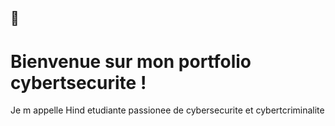 ##  👋 <h1>Bienvenue sur mon portfolio cybertsecurite !</h1>
<p>Je m appelle Hind etudiante passionee de cybersecurite et cybertcriminalite </>

<!--
**Hind-tazi/Hind-Tazi** is a ✨ _special_ ✨ repository because its `README.md` (this file) appears on your GitHub profile.

Here are some ideas to get you started:

- 🔭 I’m currently working on ...
- 🌱 I’m currently learning ...
- 👯 I’m looking to collaborate on ...
- 🤔 I’m looking for help with ...
- 💬 Ask me about ...
- 📫 How to reach me: ...
- 😄 Pronouns: ...
- ⚡ Fun fact: ...
-->
